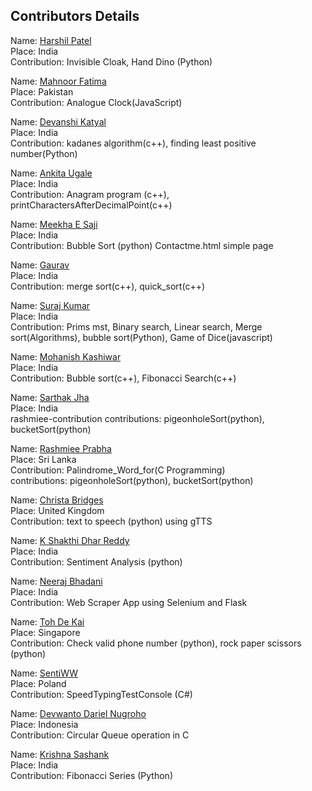 ## Contributors Details


Name: [Harshil Patel](https://github.com/its-harshil) <br/>
Place: India <br/>
Contribution: Invisible Cloak, Hand Dino (Python)<br/>



Name: [Mahnoor Fatima](https://github.com/Mahnoor123-Fatima) <br/>
Place: Pakistan <br/>
Contribution: Analogue Clock(JavaScript)<br/>


Name: [Devanshi Katyal](https://github.com/devanshi-katyal) <br/>
Place: India <br/>
Contribution: kadanes algorithm(c++), finding least positive number(Python)<br/>


Name: [Ankita Ugale](https://github.com/ankitaugale23) <br/>
Place: India <br/>
Contribution: Anagram program (c++), printCharactersAfterDecimalPoint(c++) <br/>

Name: [Meekha E Saji](https://github.com/meekhasaji) <br/>
Place: India <br/>
Contribution: Bubble Sort (python) Contactme.html simple page<br/>

Name: [Gaurav ](https://github.com/gaurav101b) <br/>
Place: India <br/>
Contribution: merge sort(c++), quick_sort(c++)<br/>


Name: [Suraj Kumar](https://github.com/Surajkumar573) <br/>
Place: India <br/>
Contribution: Prims mst, Binary search, Linear search, Merge sort(Algorithms), bubble sort(Python), Game of Dice(javascript)<br/>

Name: [Mohanish Kashiwar](https://github.com/mk1107) <br/>
Place: India <br/>
Contribution: Bubble sort(c++), Fibonacci Search(c++)<br/>


Name: [Sarthak Jha](https://github.com/Sarthak-Jha) <br/>
Place: India <br/>
rashmiee-contribution
contributions: pigeonholeSort(python), bucketSort(python)

Name: [Rashmiee Prabha](https://github.com/rashmiee) <br/>
Place: Sri Lanka <br/>
Contribution: Palindrome_Word_for(C Programming)<br/>
contributions: pigeonholeSort(python), bucketSort(python)<br/>


Name: [Christa Bridges](https://github.com/cBridges851) <br/>
Place: United Kingdom <br/>
Contribution: text to speech (python) using gTTS <br/>

Name: [K Shakthi Dhar Reddy](https://github.com/Shakthi-Dhar) <br/>
Place: India <br/>
Contribution: Sentiment Analysis (python) <br/>

Name: [Neeraj Bhadani](https://github.com/neeraj-bhadani) <br/>
Place: India <br/>
Contribution: Web Scraper App using Selenium and Flask<br/>


Name: [Toh De Kai](https://github.com/TohDeKai) <br/>
Place: Singapore <br/>
Contribution: Check valid phone number (python), rock paper scissors (python)

Name: [SentiWW](https://github.com/SentiWW) <br/>
Place: Poland <br/>
Contribution: SpeedTypingTestConsole (C#)<br/>

Name: [Devwanto Dariel Nugroho](https://github.com/fortoszone) <br/>
Place: Indonesia <br/>
Contribution: Circular Queue operation in C<br/>

Name: [Krishna Sashank](https://github.com/k-sashank) <br/>
Place: India <br/>
Contribution: Fibonacci Series (Python)<br/>


